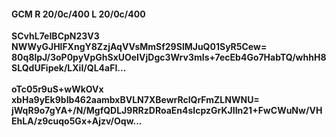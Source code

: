 #### GCM R 20/0c/400 L 20/0c/400
**SCvhL7eIBCpN23V3**<br/>**NWWyGJHlFXngY8ZzjAqVVsMmSf29SlMJuQ01SyR5Cew=**<br/>**80q8lpJ/3oP0pyVpGhSxUOeIVjDgc3Wrv3mIs+7ecEb4Go7HabTQ/whhH8SLQdUFipek/LXiI/QL4aFI...**<br/><br/>
**oTc05r9uS+wWkOVx**<br/>**xbHa9yEk9bIb462aambxBVLN7XBewrRclQrFmZLNWNU=**<br/>**jWqR9o7gYA+/N/MgfQDLJ9RRzDRoaEn4sIcpzGrKJIIn21+FwCWuNw/VHEhLA/z9cuqo5Gx+Ajzv/Oqw...**